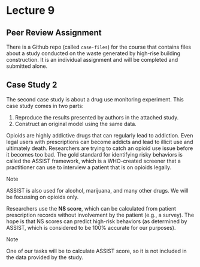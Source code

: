 # Lecture 9

## Peer Review Assignment

There is a Github repo (called `case-files`) for the course that contains files about a study conducted on the waste generated by high-rise building construction. It is an individual assignment and will be completed and submitted alone.

## Case Study 2

The second case study is about a drug use monitoring experiment. This case study comes in two parts:
1. Reproduce the results presented by authors in the attached study.
2. Construct an original model using the same data.

Opioids are highly addictive drugs that can regularly lead to addiction. Even legal users with prescriptions can become addicts and lead to illicit use and ultimately death. Researchers are trying to catch an opioid use issue before it becomes too bad. The gold standard for identifying risky behaviors is called the ASSIST framework, which is a WHO-created screener that a practitioner can use to interview a patient that is on opioids legally.

> [!note]
> ASSIST is also used for alcohol, marijuana, and many other drugs. We will be focussing on opioids only.

Researchers use the **NS score**, which can be calculated from patient prescription records without involvement by the patient (e.g., a survey). The hope is that NS scores can predict high-risk behaviors (as determined by ASSIST, which is considered to be 100% accurate for our purposes).

> [!note]
> One of our tasks will be to calculate ASSIST score, so it is not included in the data provided by the study.


